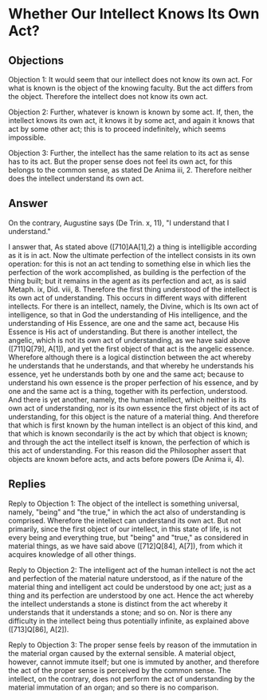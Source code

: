 # Whether Our Intellect Knows Its Own Act?

## Objections

Objection 1: It would seem that our intellect does not know its own act. For what is known is the object of the knowing faculty. But the act differs from the object. Therefore the intellect does not know its own act.

Objection 2: Further, whatever is known is known by some act. If, then, the intellect knows its own act, it knows it by some act, and again it knows that act by some other act; this is to proceed indefinitely, which seems impossible.

Objection 3: Further, the intellect has the same relation to its act as sense has to its act. But the proper sense does not feel its own act, for this belongs to the common sense, as stated De Anima iii, 2. Therefore neither does the intellect understand its own act.

## Answer

On the contrary, Augustine says (De Trin. x, 11), "I understand that I understand."

I answer that, As stated above ([710]AA[1],2) a thing is intelligible according as it is in act. Now the ultimate perfection of the intellect consists in its own operation: for this is not an act tending to something else in which lies the perfection of the work accomplished, as building is the perfection of the thing built; but it remains in the agent as its perfection and act, as is said Metaph. ix, Did. viii, 8. Therefore the first thing understood of the intellect is its own act of understanding. This occurs in different ways with different intellects. For there is an intellect, namely, the Divine, which is Its own act of intelligence, so that in God the understanding of His intelligence, and the understanding of His Essence, are one and the same act, because His Essence is His act of understanding. But there is another intellect, the angelic, which is not its own act of understanding, as we have said above ([711]Q[79], A[1]), and yet the first object of that act is the angelic essence. Wherefore although there is a logical distinction between the act whereby he understands that he understands, and that whereby he understands his essence, yet he understands both by one and the same act; because to understand his own essence is the proper perfection of his essence, and by one and the same act is a thing, together with its perfection, understood. And there is yet another, namely, the human intellect, which neither is its own act of understanding, nor is its own essence the first object of its act of understanding, for this object is the nature of a material thing. And therefore that which is first known by the human intellect is an object of this kind, and that which is known secondarily is the act by which that object is known; and through the act the intellect itself is known, the perfection of which is this act of understanding. For this reason did the Philosopher assert that objects are known before acts, and acts before powers (De Anima ii, 4).

## Replies

Reply to Objection 1: The object of the intellect is something universal, namely, "being" and "the true," in which the act also of understanding is comprised. Wherefore the intellect can understand its own act. But not primarily, since the first object of our intellect, in this state of life, is not every being and everything true, but "being" and "true," as considered in material things, as we have said above ([712]Q[84], A[7]), from which it acquires knowledge of all other things.

Reply to Objection 2: The intelligent act of the human intellect is not the act and perfection of the material nature understood, as if the nature of the material thing and intelligent act could be understood by one act; just as a thing and its perfection are understood by one act. Hence the act whereby the intellect understands a stone is distinct from the act whereby it understands that it understands a stone; and so on. Nor is there any difficulty in the intellect being thus potentially infinite, as explained above ([713]Q[86], A[2]).

Reply to Objection 3: The proper sense feels by reason of the immutation in the material organ caused by the external sensible. A material object, however, cannot immute itself; but one is immuted by another, and therefore the act of the proper sense is perceived by the common sense. The intellect, on the contrary, does not perform the act of understanding by the material immutation of an organ; and so there is no comparison.